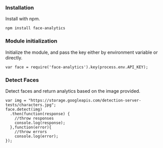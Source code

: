 ### Installation
Install with npm.
```
npm install face-analytics
```

### Module initialization
Initialize the module, and pass the key either by environment variable or directly.
```
var face = require('face-analytics').key(process.env.API_KEY);
```

### Detect Faces
Detect faces and return analytics based on the image provided.
```
var img = "https://storage.googleapis.com/detection-server-tests/characters.jpg";
face.detect(img)
  .then(function(response) {
    //throw responses
    console.log(response);
  },function(error){
    //throw errors
    console.log(error);
});
```
